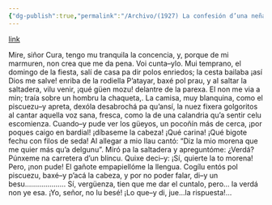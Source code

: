 ```yaml
---
{"dg-publish":true,"permalink":"/Archivo/(1927) La confesión d’una neña/","tags":["#Siglo_20","central","a1927","Faustino_Cifuentes_García","escrito","Gijón","poema"]}
---
```


[link](https://asturies.com/cavedaynava/laconfesiondunane%C3%B1a.txt)

Mire, siñor Cura, tengo
mu tranquila la concencia,
y, porque de mi marmuren,
non crea que me da pena.
Voi cunta–ylo. Mui temprano,
el domingo de la fiesta,
salí de casa pa dir
polos enriedos; la cesta
bailaba ¡así Dios me salve!
enriba de la rodiella
P’atayar, baxé pol prau,
y al saltar la saltadera,
vilu venir, ¡qué güen mozu!
delantre de la parexa.
El non me via a min; traía
sobre un hombru la chaqueta,.
La camisa, muy blanquina,
como el piscuezu–y apreta,
dexóla desabrochá
pa qu’ansí, la nuez fixera
golgoritos al cantar
aquella voz sana, fresca,
como la de una calandria
qu’a sentir celu escomienza.
Cuando–y pude ver los güeyos,
un pocoñín más de cerca,
¡por poques caigo en bardial!
¡díbaseme la cabeza!
¡Qué carina! ¡Qué bigote
fechu con filos de seda!
Al allegar a mio llau
cantó: “Diz la mio morena
que me quier más qu’a delgunu”.
Miró pa la saltadera
y apreguntóme: ¿Verdá?
Púnxeme na carretera
d’un blincu. Quixe deci–y:
¡Sí, quierte la to morena!
Pero, ¡non pude! El gañote
empapiellóme la llengua.
Cogílu entós pol piscuezu,
baxé–y p’acá la cabeza,
y por no poder falar,
di–y un besu....................
Sí, vergüenza,
tien que me dar el cuntalo,
pero… la verdá non ye esa.
¡Yo, señor, no lu besé!
¡Lo que–y di, jue...la rispuesta!...